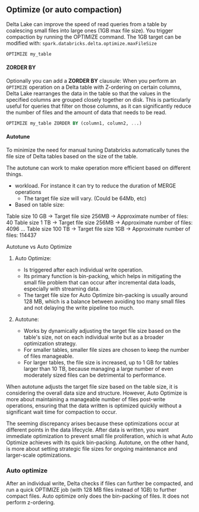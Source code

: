 
## Optimize (or auto compaction)

Delta Lake can improve the speed of read queries from a table by coalescing small files into large ones (1GB max file size). You trigger compaction by running the OPTIMIZE command.
The 1GB target can be modified with: `spark.databricks.delta.optimize.maxFileSize`

```sql
OPTIMIZE my_table
```

#### ZORDER BY

Optionally you can add a __ZORDER BY__ clausule:
When you perform an `OPTIMIZE` operation on a Delta table with Z-ordering on certain columns, Delta Lake rearranges the data in the table so that the values in the specified columns are grouped closely together on disk. This is particularly useful for queries that filter on those columns, as it can significantly reduce the number of files and the amount of data that needs to be read.

```sql
OPTIMIZE my_table ZORDER BY (column1, column2, ...)
```

#### Autotune
To minimize the need for manual tuning Databricks automatically tunes the file size of Delta tables based on the size of the table.

The autotune can work to make operation more efficient based on different things.
- workload. For instance it can try to reduce the duration of MERGE operations
	- The target file size will vary. (Could be 64Mb, etc)
- Based on table size:

Table size 10 GB -> Target file size 256MB -> Approximate number of files: 40
Table size 1 TB    -> Target file size 256MB -> Approximate number of files: 4096
...
Table size 100 TB    -> Target file size 1GB -> Approximate number of files: 114437

Autotune vs Auto Optimize
1. Auto Optimize:
    
    - Is triggered after each individual write operation.
    - Its primary function is bin-packing, which helps in mitigating the small file problem that can occur after incremental data loads, especially with streaming data.
    - The target file size for Auto Optimize bin-packing is usually around 128 MB, which is a balance between avoiding too many small files and not delaying the write pipeline too much.
2. Autotune:
    
    - Works by dynamically adjusting the target file size based on the table's size, not on each individual write but as a broader optimization strategy.
    - For smaller tables, smaller file sizes are chosen to keep the number of files manageable.
    - For larger tables, the file size is increased, up to 1 GB for tables larger than 10 TB, because managing a large number of even moderately sized files can be detrimental to performance.

When autotune adjusts the target file size based on the table size, it is considering the overall data size and structure. However, Auto Optimize is more about maintaining a manageable number of files post-write operations, ensuring that the data written is optimized quickly without a significant wait time for compaction to occur.

The seeming discrepancy arises because these optimizations occur at different points in the data lifecycle. After data is written, you want immediate optimization to prevent small file proliferation, which is what Auto Optimize achieves with its quick bin-packing. Autotune, on the other hand, is more about setting strategic file sizes for ongoing maintenance and larger-scale optimizations.

### Auto optimize

After an individual write, Delta checks if files can further be compacted, and run a quick OPTIMIZE job (with 128 MB files instead of 1GB) to further compact files.
Auto optimize only does the bin-packing of files. It does not perform z-ordering.
 

